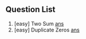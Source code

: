 Question List
----------------------------
1. [easy] Two Sum [ans](./include/array/two_sum.h) 
2. [easy] Duplicate Zeros [ans](./include/array/duplicate_zeros.h) 

